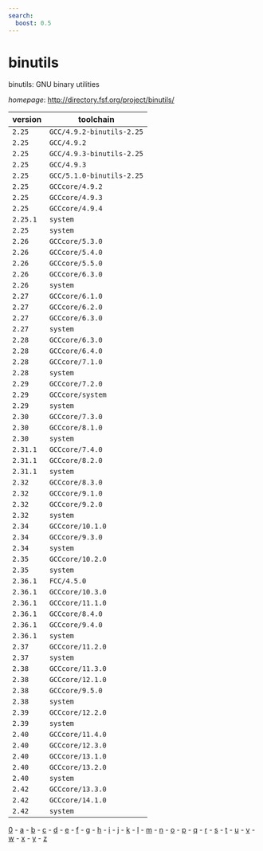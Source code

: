 ```yaml
---
search:
  boost: 0.5
---
```

# binutils

binutils: GNU binary utilities

*homepage*: <http://directory.fsf.org/project/binutils/>

version | toolchain
--------|----------
``2.25`` | ``GCC/4.9.2-binutils-2.25``
``2.25`` | ``GCC/4.9.2``
``2.25`` | ``GCC/4.9.3-binutils-2.25``
``2.25`` | ``GCC/4.9.3``
``2.25`` | ``GCC/5.1.0-binutils-2.25``
``2.25`` | ``GCCcore/4.9.2``
``2.25`` | ``GCCcore/4.9.3``
``2.25`` | ``GCCcore/4.9.4``
``2.25.1`` | ``system``
``2.25`` | ``system``
``2.26`` | ``GCCcore/5.3.0``
``2.26`` | ``GCCcore/5.4.0``
``2.26`` | ``GCCcore/5.5.0``
``2.26`` | ``GCCcore/6.3.0``
``2.26`` | ``system``
``2.27`` | ``GCCcore/6.1.0``
``2.27`` | ``GCCcore/6.2.0``
``2.27`` | ``GCCcore/6.3.0``
``2.27`` | ``system``
``2.28`` | ``GCCcore/6.3.0``
``2.28`` | ``GCCcore/6.4.0``
``2.28`` | ``GCCcore/7.1.0``
``2.28`` | ``system``
``2.29`` | ``GCCcore/7.2.0``
``2.29`` | ``GCCcore/system``
``2.29`` | ``system``
``2.30`` | ``GCCcore/7.3.0``
``2.30`` | ``GCCcore/8.1.0``
``2.30`` | ``system``
``2.31.1`` | ``GCCcore/7.4.0``
``2.31.1`` | ``GCCcore/8.2.0``
``2.31.1`` | ``system``
``2.32`` | ``GCCcore/8.3.0``
``2.32`` | ``GCCcore/9.1.0``
``2.32`` | ``GCCcore/9.2.0``
``2.32`` | ``system``
``2.34`` | ``GCCcore/10.1.0``
``2.34`` | ``GCCcore/9.3.0``
``2.34`` | ``system``
``2.35`` | ``GCCcore/10.2.0``
``2.35`` | ``system``
``2.36.1`` | ``FCC/4.5.0``
``2.36.1`` | ``GCCcore/10.3.0``
``2.36.1`` | ``GCCcore/11.1.0``
``2.36.1`` | ``GCCcore/8.4.0``
``2.36.1`` | ``GCCcore/9.4.0``
``2.36.1`` | ``system``
``2.37`` | ``GCCcore/11.2.0``
``2.37`` | ``system``
``2.38`` | ``GCCcore/11.3.0``
``2.38`` | ``GCCcore/12.1.0``
``2.38`` | ``GCCcore/9.5.0``
``2.38`` | ``system``
``2.39`` | ``GCCcore/12.2.0``
``2.39`` | ``system``
``2.40`` | ``GCCcore/11.4.0``
``2.40`` | ``GCCcore/12.3.0``
``2.40`` | ``GCCcore/13.1.0``
``2.40`` | ``GCCcore/13.2.0``
``2.40`` | ``system``
``2.42`` | ``GCCcore/13.3.0``
``2.42`` | ``GCCcore/14.1.0``
``2.42`` | ``system``

[0](../0/index.md) - [a](../a/index.md) - [b](../b/index.md) - [c](../c/index.md) - [d](../d/index.md) - [e](../e/index.md) - [f](../f/index.md) - [g](../g/index.md) - [h](../h/index.md) - [i](../i/index.md) - [j](../j/index.md) - [k](../k/index.md) - [l](../l/index.md) - [m](../m/index.md) - [n](../n/index.md) - [o](../o/index.md) - [p](../p/index.md) - [q](../q/index.md) - [r](../r/index.md) - [s](../s/index.md) - [t](../t/index.md) - [u](../u/index.md) - [v](../v/index.md) - [w](../w/index.md) - [x](../x/index.md) - [y](../y/index.md) - [z](../z/index.md)

